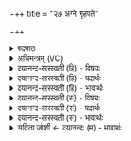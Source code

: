 +++
title = "२७ अग्ने गृहपते"

+++
<details><summary>पदपाठः</summary>

अग्ने॑। गृ॒ह॒प॒त॒ इति॑ गृहऽपते। सु॒गृ॒ह॒प॒तिरिति॑ सुऽगृहप॒तिः। त्वया॑। अ॒ग्ने॒। अ॒हम्। गृ॒हप॑ति॒नेति॑ गृ॒हऽप॑तिना। भू॒या॒स॒म्। सु॒गृ॒ह॒प॒तिरिति॑ सुऽगृहप॒तिः। त्वम्। मया॑। अ॒ग्ने॒। गृ॒हप॑ति॒नेति॑ गृ॒हऽप॑तिना। भू॒याः॒। अ॒स्थू॒रि। नौ॒। गार्ह॑पत्या॒नीति॒ गार्ह॑ऽपत्यानि। स॒न्तु॒। श॒तम्। हिमाः॑। सूर्य्य॒स्य। आ॒वृत॒मित्या॒ऽवृत॑म्। अनु॑। आ। व॒र्त्ते॒। २७।
</details>

<details><summary>अधिमन्त्रम् (VC)</summary>

- सर्वस्याग्निः
- वामदेव ऋषिः
- निचृत् पङ्क्तिः, गायत्री
- पञ्चमः, षड्जः
</details>

<details><summary>दयानन्द-सरस्वती (हि) - विषयः</summary>

गृहस्थ लोगों को इसके अनुष्ठान से क्या-क्या सिद्ध करना चाहिये, सो अगले मन्त्र में प्रकाशित किया है ॥
</details>

<details><summary>दयानन्द-सरस्वती (हि) - पदार्थः</summary>

पदार्थान्वयभाषाः -  हे (गृहपते) घर के पालन करने हारे (अग्ने) परमेश्वर और विद्वान् (त्वम्) आप (सुगृहपतिः) ब्रह्माण्ड, शरीर और निवासार्थ घरों के उत्तमता से पालन करनेवाले हैं, उस (गृहपतिना) उक्त गुणवाले (त्वया) आप के साथ (अहम्) मैं (सुगृहपतिः) अपने घर का उत्तमता से पालन करने हारा (भूयासम्) होऊँ। हे परमेश्वर ! विद्वान् वा (मया) जो मैं श्रेष्ठ कर्म का अनुष्ठान करनेवाला (गृहपतिना) धर्मात्मा और पुरुषार्थी मनुष्य हूँ, उस मुझ से आप उपासना को प्राप्त हुए मेरे घर के पालन करने हारे (भूयाः) हूजिये। इसी प्रकार (नौ) जो हम स्त्री-पुरुष घर के पति हैं, सो हमारे (गार्हपत्यानि) अर्थात् जो गृहपति के संयोग से घर के काम सिद्ध होते हैं, वे (अस्थूरि) जैसे निरालस्यता हो, वैसे सिद्ध (सन्तु) हों। इस प्रकार अपने वर्त्तमान में वर्त्तते हुए हम स्त्री वा पुरुष (सूर्य्यस्य) आप और विद्वान् के (आवृतम्) वर्त्तमान अर्थात् जिस में अच्छी प्रकार रात्रि वा दिन होते हैं, उस में (शतं हिमाः) सौ वर्ष वा सौ से अधिक भी वर्तें ॥२७॥
</details>

<details><summary>दयानन्द-सरस्वती (हि) - भावार्थः</summary>

भावार्थभाषाः -  इस मन्त्र में श्लेषालङ्कार है। हम दोनों स्त्रीपुरुष पुरुषार्थी होकर जो इन सब पदार्थों की स्थिति के योग्य संसाररूपी घर का निरन्तर रक्षा करनेवाला जगदीश्वर और विद्वान् है, उसका आश्रय करके भौतिक अग्नि आदि पदार्थों से स्थिर सुख करनेवाले सब काम सिद्ध करते हुए सौ वर्ष जीवें तथा जितेन्द्रियता से सौ वर्ष से अधिक भी सुखपूर्वक जीवन भोगें ॥२७॥
</details>

<details><summary>दयानन्द-सरस्वती (सं) - विषयः</summary>

अथ गृहाश्रमिभिरस्यानुष्ठानेन किं किं साधनीयमित्युपदिश्यते ॥
</details>

<details><summary>दयानन्द-सरस्वती (सं) - पदार्थः</summary>

पदार्थान्वयभाषाः -  हे गृहपतेऽग्ने जगदीश्वर ! विद्वन्वा त्वं सुगृहपतिरसि त्वया गृहपतिना सहाहं सुगृहपतिर्भूयासम्। मया गृहपतिनोपासितस्त्वं मम गृहपतिर्भूयाः। एवं नौ स्त्रीपुरुषयोर्गार्हपत्यान्यस्थूरि सन्त्वेवं वर्त्तमानोऽहं वर्त्तमाना च सूर्य्यस्यावृतं शतं हिमा अन्वावर्त्ते ॥२७॥
</details>

<details><summary>दयानन्द-सरस्वती (सं) - भावार्थः</summary>

भावार्थभाषाः -  अत्र श्लेषालङ्कारः। आवां स्त्रीपुरुषौ सुपुरुषार्थिनौ भूत्वा योऽस्य सर्वेषां स्थित्यर्थस्य जगतो गृहस्य सततं रक्षको जगदीश्वरो विद्वान् वाऽस्ति, तमाश्रित्य भौतिकाग्न्यादिभ्यः पदार्थेभ्यः स्थिरसुखसाधकानि सर्वाणि कर्माणि संसाध्य शतं वर्षाणि जीवेव, तथा जितेन्द्रियत्वभावेन शतादधिकमपि सुखेन जीवनं भुञ्ज्वहे इति ॥२७॥
</details>

<details><summary>सविता जोशी ← दयानन्दः (म) - भावार्थः</summary>

भावार्थभाषाः -  या मंत्रात श्लेषालंकार आहे. स्त्री-पुरुष यांनी पुरुषार्थी बनून या संसाररूपी घराचे रक्षण करणारा जगदीश्वर व विद्वान यांच्या आश्रयाने भौतिक अग्नी इत्यादी पदार्थांद्वारे (घरातील) सर्व कार्य सिद्ध करावे आणि जितेन्द्रिय बनून शंभर वर्षापेक्षा जास्त चांगल्या प्रकारे जगावे.
</details>